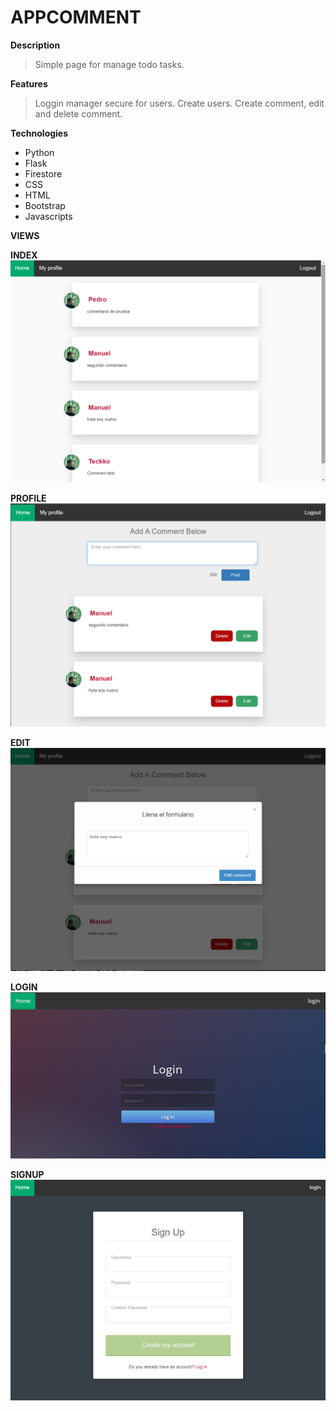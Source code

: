 # APPCOMMENT

**Description**

> Simple page for manage todo tasks.

**Features**

> Loggin manager secure for users. Create users. Create comment, edit and delete comment.

**Technologies**

- Python
- Flask
- Firestore
- CSS
- HTML
- Bootstrap
- Javascripts

**VIEWS**

**INDEX**
<img src="app/static/images/index.png" alt="My cool logo"/>

**PROFILE**
<img src="app/static/images/profile.png" alt="My cool logo"/>

**EDIT**
<img src="app/static/images/edit.png" alt="My cool logo"/>

**LOGIN**
<img src="app/static/images/login.png" alt="My cool logo"/>

**SIGNUP**
<img src="app/static/images/signup.png" alt="My cool logo"/>